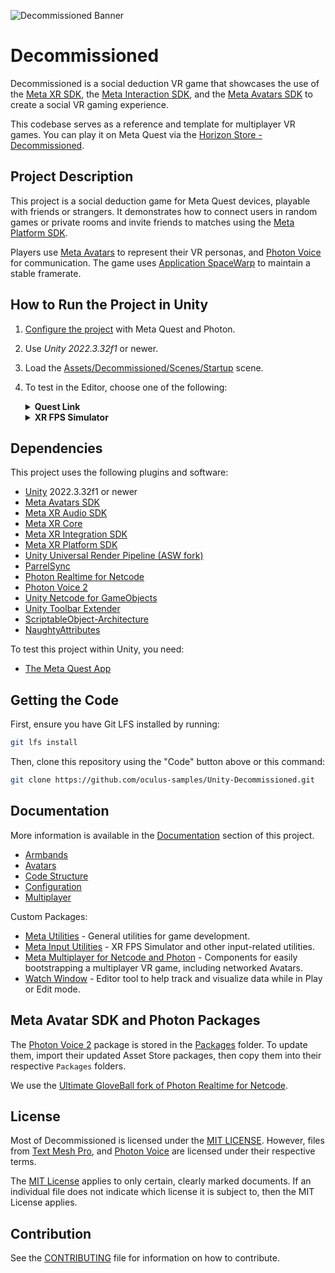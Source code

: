 ![Decommissioned Banner](./Documentation/Media/banner.png "Decommissioned")

# Decommissioned

Decommissioned is a social deduction VR game that showcases the use of the [Meta XR SDK](https://developers.meta.com/horizon/downloads/package/meta-xr-core-sdk/), the [Meta Interaction SDK](https://developers.meta.com/horizon/documentation/unity/unity-isdk-interaction-sdk-overview/), and the [Meta Avatars SDK](https://developers.meta.com/horizon/documentation/unity/meta-avatars-overview/) to create a social VR gaming experience.

This codebase serves as a reference and template for multiplayer VR games. You can play it on Meta Quest via the [Horizon Store - Decommissioned](https://www.meta.com/en-gb/experiences/decommissioned/5756827011021749/).

## Project Description

This project is a social deduction game for Meta Quest devices, playable with friends or strangers. It demonstrates how to connect users in random games or private rooms and invite friends to matches using the [Meta Platform SDK](https://developers.meta.com/horizon/documentation/unity/ps-platform-intro/).

Players use [Meta Avatars](https://developers.meta.com/horizon/documentation/unity/meta-avatars-overview/) to represent their VR personas, and [Photon Voice](https://assetstore.unity.com/packages/tools/audio/photon-voice-2-130518) for communication. The game uses [Application SpaceWarp](https://developers.meta.com/horizon/documentation/unity/unity-asw/) to maintain a stable framerate.

## How to Run the Project in Unity

1. [Configure the project](./Documentation/Configuration.md) with Meta Quest and Photon.
2. Use *Unity 2022.3.32f1* or newer.
3. Load the [Assets/Decommissioned/Scenes/Startup](./Assets/Decommissioned/Scenes/Startup.unity) scene.
4. To test in the Editor, choose one of the following:

    <details>
      <summary><b>Quest Link</b></summary>

    - Enable Quest Link:
        - Put on your headset, go to "Quick Settings", and select "Quest Link" (or "Quest Air Link" if using Air Link).
        - Select your desktop from the list, then select "Launch". This opens the Quest Link app, allowing desktop control from your headset.
    - With the headset on, select "Desktop" from the control panel in front of you. You should see your desktop in VR.
    - Navigate to Unity and press "Play"; the application should launch on your headset automatically.
    </details>
    <details>
      <summary><b>XR FPS Simulator</b></summary>

    - In Unity, press "Play" and enjoy the simulated XR controls!
    - Review the [XR FPS Simulator documentation](./Packages/com.meta.utilities.input/README.md#xr-device-fps-simulator) for more information.
        - Note: The mouse is [captured by the simulator](./Packages/com.meta.utilities.input/README.md#mouse-capture) when in play mode. To use the mouse in-game (such as to interact with menus), hold Left Alt.
    </details>

## Dependencies

This project uses the following plugins and software:

- [Unity](https://unity.com/download) 2022.3.32f1 or newer
- [Meta Avatars SDK](https://assetstore.unity.com/packages/tools/integration/meta-avatars-sdk-271958)
- [Meta XR Audio SDK](https://assetstore.unity.com/packages/tools/integration/meta-xr-audio-sdk-264557)
- [Meta XR Core](https://assetstore.unity.com/packages/tools/integration/meta-xr-core-sdk-269169)
- [Meta XR Integration SDK](https://assetstore.unity.com/packages/tools/integration/meta-xr-interaction-sdk-265014)
- [Meta XR Platform SDK](https://assetstore.unity.com/packages/tools/integration/meta-xr-platform-sdk-262366)
- [Unity Universal Render Pipeline (ASW fork)](https://developers.meta.com/horizon/documentation/unity/unity-asw/#how-to-enable-appsw-in-app)
- [ParrelSync](https://github.com/brogan89/ParrelSync)
- [Photon Realtime for Netcode](https://github.com/Unity-Technologies/multiplayer-community-contributions/tree/main/Transports/com.community.netcode.transport.photon-realtime)
- [Photon Voice 2](https://assetstore.unity.com/packages/tools/audio/photon-voice-2-130518)
- [Unity Netcode for GameObjects](https://github.com/Unity-Technologies/com.unity.netcode.gameobjects)
- [Unity Toolbar Extender](https://github.com/marijnz/unity-toolbar-extender.git)
- [ScriptableObject-Architecture](https://github.com/DanielEverland/ScriptableObject-Architecture)
- [NaughtyAttributes](https://github.com/dbrizov/NaughtyAttributes)

To test this project within Unity, you need:

- [The Meta Quest App](https://www.meta.com/quest/setup/)

## Getting the Code

First, ensure you have Git LFS installed by running:

```sh
git lfs install
```

Then, clone this repository using the "Code" button above or this command:

```sh
git clone https://github.com/oculus-samples/Unity-Decommissioned.git
```

## Documentation

More information is available in the [Documentation](./Documentation) section of this project.

- [Armbands](./Documentation/Armbands.md)
- [Avatars](./Documentation/Avatars.md)
- [Code Structure](./Documentation/CodeStructure.md)
- [Configuration](./Documentation/Configuration.md)
- [Multiplayer](./Documentation/Multiplayer.md)

Custom Packages:

- [Meta Utilities](./Packages/com.meta.utilities/) - General utilities for game development.
- [Meta Input Utilities](./Packages/com.meta.utilities.input/) - XR FPS Simulator and other input-related utilities.
- [Meta Multiplayer for Netcode and Photon](./Packages/com.meta.multiplayer.netcode-photon/) - Components for easily bootstrapping a multiplayer VR game, including networked Avatars.
- [Watch Window](./Packages/com.meta.utilities.watch-window/) - Editor tool to help track and visualize data while in Play or Edit mode.

## Meta Avatar SDK and Photon Packages

The [Photon Voice 2](https://assetstore.unity.com/packages/tools/audio/photon-voice-2-130518) package is stored in the [Packages](./Packages) folder. To update them, import their updated Asset Store packages, then copy them into their respective `Packages` folders.

We use the [Ultimate GloveBall fork of Photon Realtime for Netcode](https://github.com/oculus-samples/Unity-UltimateGloveBall/tree/d48bb48d3232fd3e9e753f127b3d49b04ae4885f/Packages/com.community.netcode.transport.photon-realtime%40b28923aa5d).

## License

Most of Decommissioned is licensed under the [MIT LICENSE](./LICENSE). However, files from [Text Mesh Pro](https://unity.com/legal/licenses/unity-companion-license), and [Photon Voice](./Packages/Photon/Photon/license.txt) are licensed under their respective terms.

The [MIT License](./Assets/Decommissioned/LICENSE) applies to only certain, clearly marked documents. If an individual file does not indicate which license it is subject to, then the MIT License applies.

## Contribution

See the [CONTRIBUTING](./CONTRIBUTING.md) file for information on how to contribute.
